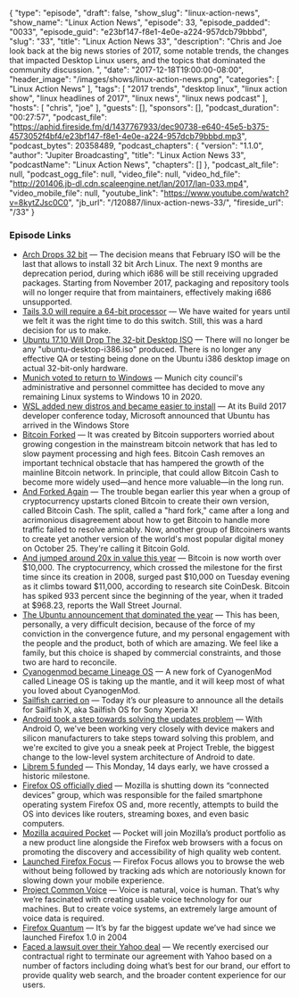 {
  "type": "episode",
  "draft": false,
  "show_slug": "linux-action-news",
  "show_name": "Linux Action News",
  "episode": 33,
  "episode_padded": "0033",
  "episode_guid": "e23bf147-f8e1-4e0e-a224-957dcb79bbbd",
  "slug": "33",
  "title": "Linux Action News 33",
  "description": "Chris and Joe look back at the big news stories of 2017, some notable trends, the changes that impacted Desktop Linux users, and the topics that dominated the community discussion. ",
  "date": "2017-12-18T19:00:00-08:00",
  "header_image": "/images/shows/linux-action-news.png",
  "categories": [
    "Linux Action News"
  ],
  "tags": [
    "2017 trends",
    "desktop linux",
    "linux action show",
    "linux headlines of 2017",
    "linux news",
    "linux news podcast"
  ],
  "hosts": [
    "chris",
    "joe"
  ],
  "guests": [],
  "sponsors": [],
  "podcast_duration": "00:27:57",
  "podcast_file": "https://aphid.fireside.fm/d/1437767933/dec90738-e640-45e5-b375-4573052f4bf4/e23bf147-f8e1-4e0e-a224-957dcb79bbbd.mp3",
  "podcast_bytes": 20358489,
  "podcast_chapters": {
    "version": "1.1.0",
    "author": "Jupiter Broadcasting",
    "title": "Linux Action News 33",
    "podcastName": "Linux Action News",
    "chapters": []
  },
  "podcast_alt_file": null,
  "podcast_ogg_file": null,
  "video_file": null,
  "video_hd_file": "http://201406.jb-dl.cdn.scaleengine.net/lan/2017/lan-033.mp4",
  "video_mobile_file": null,
  "youtube_link": "https://www.youtube.com/watch?v=8kytZJsc0C0",
  "jb_url": "/120887/linux-action-news-33/",
  "fireside_url": "/33"
}


### Episode Links

  * [Arch Drops 32 bit](https://lists.archlinux.org/pipermail/arch-dev-public/2017-January/028660.html "Arch Drops 32 bit") — The decision means that February ISO will be the last that allows to install 32 bit Arch Linux. The next 9 months are deprecation period, during which i686 will be still receiving upgraded packages. Starting from November 2017, packaging and repository tools will no longer require that from maintainers, effectively making i686 unsupported. 
  * [Tails 3.0 will require a 64-bit processor](https://tails.boum.org/news/Tails_3.0_will_require_a_64-bit_processor/index.en.html "Tails 3.0 will require a 64-bit processor") — We have waited for years until we felt it was the right time to do this switch. Still, this was a hard decision for us to make.
  * [Ubuntu 17.10 Will Drop The 32-bit Desktop ISO](https://www.phoronix.com/scan.php?page=news_item&px=Ubuntu-17.10-Drops-i386-ISO "Ubuntu 17.10 Will Drop The 32-bit Desktop ISO") — There will no longer be any "ubuntu-desktop-i386.iso" produced. There is no longer any effective QA or testing being done on the Ubuntu i386 desktop image on actual 32-bit-only hardware. 
  * [Munich voted to return to Windows](https://www.theregister.co.uk/2017/11/13/munich_committee_says_all_windows_2020/ "Munich voted to return to Windows") — Munich city council's administrative and personnel committee has decided to move any remaining Linux systems to Windows 10 in 2020.
  * [WSL added new distros and became easier to install](https://venturebeat.com/2017/05/11/ubuntu-arrives-in-the-windows-store-suse-and-fedora-are-coming-to-the-windows-subsystem-for-linux/ "WSL added new distros and became easier to install") — At its Build 2017 developer conference today, Microsoft announced that Ubuntu has arrived in the Windows Store
  * [Bitcoin Forked](https://arstechnica.com/tech-policy/2017/08/why-the-bitcoin-network-just-split-in-half-and-why-it-matters/ "Bitcoin Forked") — It was created by Bitcoin supporters worried about growing congestion in the mainstream bitcoin network that has led to slow payment processing and high fees. Bitcoin Cash removes an important technical obstacle that has hampered the growth of the mainline Bitcoin network. In principle, that could allow Bitcoin Cash to become more widely used—and hence more valuable—in the long run.
  * [And Forked Again](https://motherboard.vice.com/en_us/article/d3ykaw/yet-another-bitcoin-fork-aims-to-take-power-away-from-big-miners "And Forked Again") — The trouble began earlier this year when a group of cryptocurrency upstarts cloned Bitcoin to create their own version, called Bitcoin Cash. The split, called a "hard fork," came after a long and acrimonious disagreement about how to get Bitcoin to handle more traffic failed to resolve amicably. Now, another group of Bitcoiners wants to create yet another version of the world's most popular digital money on October 25. They're calling it Bitcoin Gold.
  * [And jumped around 20x in value this year](https://www.theverge.com/2017/11/29/16714322/bitcoin-surge-10000 "And jumped around 20x in value this year") — Bitcoin is now worth over $10,000. The cryptocurrency, which crossed the milestone for the first time since its creation in 2008, surged past $10,000 on Tuesday evening as it climbs toward $11,000, according to research site CoinDesk. Bitcoin has spiked 933 percent since the beginning of the year, when it traded at $968.23, reports the Wall Street Journal.
  * [The Ubuntu announcement that dominated the year](https://insights.ubuntu.com/2017/04/05/growing-ubuntu-for-cloud-and-iot-rather-than-phone-and-convergence/ "The Ubuntu announcement that dominated the year") — This has been, personally, a very difficult decision, because of the force of my conviction in the convergence future, and my personal engagement with the people and the product, both of which are amazing. We feel like a family, but this choice is shaped by commercial constraints, and those two are hard to reconcile.
  * [Cyanogenmod became Lineage OS](https://lifehacker.com/cyanogenmod-is-dead-and-its-successor-is-lineage-os-1790554964 "Cyanogenmod became Lineage OS") — A new fork of CyanogenMod called Lineage OS is taking up the mantle, and it will keep most of what you loved about CyanogenMod.
  * [Sailfish carried on](https://blog.jolla.com/sailfishx/ "Sailfish carried on") — Today it’s our pleasure to announce all the details for Sailfish X, aka Sailfish OS for Sony Xperia X! 
  * [Android took a step towards solving the updates problem](https://android-developers.googleblog.com/2017/05/here-comes-treble-modular-base-for.html "Android took a step towards solving the updates problem") — With Android O, we've been working very closely with device makers and silicon manufacturers to take steps toward solving this problem, and we're excited to give you a sneak peek at Project Treble, the biggest change to the low-level system architecture of Android to date.
  * [Librem 5 funded](https://puri.sm/posts/librem-5-over-1-6-million-what-this-means-for-you/ "Librem 5 funded") — This Monday, 14 days early, we have crossed a historic milestone.
  * [Firefox OS officially died](https://www.theverge.com/2017/2/2/14486812/mozilla-shutting-down-connected-devices-group "Firefox OS officially died") — Mozilla is shutting down its “connected devices” group, which was responsible for the failed smartphone operating system Firefox OS and, more recently, attempts to build the OS into devices like routers, streaming boxes, and even basic computers.
  * [Mozilla acquired Pocket](https://blog.mozilla.org/blog/2017/02/27/mozilla-acquires-pocket/ "Mozilla acquired Pocket") — Pocket will join Mozilla’s product portfolio as a new product line alongside the Firefox web browsers with a focus on promoting the discovery and accessibility of high quality web content.
  * [Launched Firefox Focus](https://blog.mozilla.org/blog/2017/06/20/firefox-focus-new-to-android-blocks-annoying-ads-and-protects-your-privacy/ "Launched Firefox Focus") — Firefox Focus allows you to browse the web without being followed by tracking ads which are notoriously known for slowing down your mobile experience.
  * [Project Common Voice](https://voice.mozilla.org/ "Project Common Voice") — Voice is natural, voice is human. That’s why we’re fascinated with creating usable voice technology for our machines. But to create voice systems, an extremely large amount of voice data is required.
  * [Firefox Quantum](https://blog.mozilla.org/blog/2017/11/14/introducing-firefox-quantum/ "Firefox Quantum") — It’s by far the biggest update we’ve had since we launched Firefox 1.0 in 2004
  * [Faced a lawsuit over their Yahoo deal](https://blog.mozilla.org/blog/2017/12/05/mozilla-files-cross-complaint-against-yahoo-holdings-and-oath/ "Faced a lawsuit over their Yahoo deal") — We recently exercised our contractual right to terminate our agreement with Yahoo based on a number of factors including doing what’s best for our brand, our effort to provide quality web search, and the broader content experience for our users.


